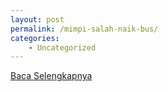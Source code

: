 ```yaml
---
layout: post
permalink: /mimpi-salah-naik-bus/
categories:
    - Uncategorized
---
```


[Baca Selengkapnya](/09)
